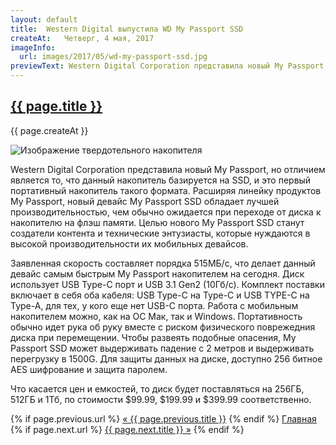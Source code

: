 ```yaml
---
layout: default
title:  Western Digital выпустила WD My Passport SSD
createAt:   Четверг, 4 мая, 2017
imageInfo:
  url: images/2017/05/wd-my-passport-ssd.jpg
previewText: Western Digital Corporation представила новый My Passport, но отличием является то, что данный накопитель базируется на SSD, и это первый портативный накопитель такого формата. Расширяя линейку продуктов My Passport, новый девайс My Passport SSD обладает лучшей производительностью, чем обычно ожидается при переходе  от диска к накопителю на флэш памяти. Целью нового My Passport SSD станут создатели контента и технические энтузиасты, которые нуждаются в высокой производительности их мобильных девайсов.
---
```


<h2 class="news-title"><a href="{{ site.github.url }}{{ page.url }}">{{ page.title }}</a></h2>
<p class="news-date">{{ page.createAt }}</p>
<div class="news-image-preview-container">
  <img class="news-image-preview" src="{{ page.imageInfo.url }}" alt="Изображение твердотельного накопителя">
</div>

<div class="news-text">

  <p>Western Digital Corporation представила новый My Passport, но отличием является то, что данный накопитель базируется на SSD, и это первый портативный накопитель такого формата. Расширяя линейку продуктов My Passport, новый девайс My Passport SSD обладает лучшей производительностью, чем обычно ожидается при переходе  от диска к накопителю на флэш памяти. Целью нового My Passport SSD станут создатели контента и технические энтузиасты, которые нуждаются в высокой производительности их мобильных девайсов.</p>

  <p>Заявленная скорость составляет порядка 515МБ/с, что делает данный девайс самым быстрым My Passport накопителем на сегодня. Диск использует USB Type-C порт и USB 3.1 Gen2 (10Гб/c). Комплект поставки включает в себя оба кабеля: USB Type-C на Type-C и USB TYPE-C на Type-A, для тех, у кого еще нет USB-C порта. Работа с мобильным накопителем можно, как на ОС Мак, так и Windows. Портативность обычно идет рука об руку вместе с риском физического поврежедния диска при перемещении. Чтобы развеять подобные опасения, My Passport SSD может выдерживать падение с 2 метров и выдерживать перегрузку в 1500G. Для защиты данных на диске, доступно 256 битное AES шифрование и защита паролем.</p>

  <p>Что касается цен и емкостей, то диск будет поставляться на 256ГБ, 512ГБ и 1Тб, по стоимости $99.99, $199.99 и $399.99 соответственно.</p>

</div>

<div class="bottom-links">
  {% if page.previous.url %}
    <a href="{{ site.github.url }}{{ page.previous.url }}">&laquo; {{ page.previous.title }}</a>
  {% endif %}
  <a href="{{ site.github.url }}">Главная</a>
  {% if page.next.url %}
    <a href="{{ site.github.url }}{{ page.next.url }}">{{ page.next.title }} &raquo;</a>
  {% endif %}
</div>
